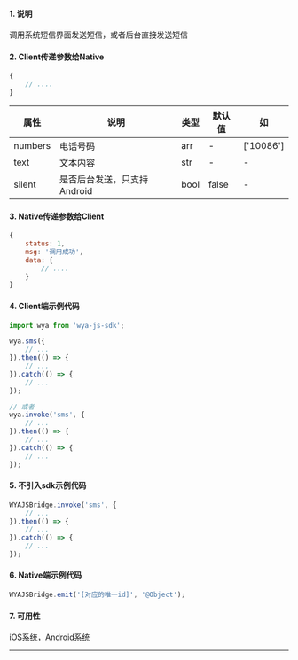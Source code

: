 #### 1. 说明

调用系统短信界面发送短信，或者后台直接发送短信

#### 2. Client传递参数给Native

```javascript
{
	// ....
}
```

属性 | 说明 | 类型 | 默认值 | 如
---|---|---|---|---
numbers | 电话号码 | arr | - | ['10086']
text | 文本内容 | str | - | -
silent | 是否后台发送，只支持Android | bool | false | -


#### 3. Native传递参数给Client

```javascript
{
	status: 1,
	msg: '调用成功',
	data: {
		// ....
	}
}
```

#### 4. Client端示例代码

```javascript
import wya from 'wya-js-sdk';

wya.sms({
	// ...
}).then(() => {
	// ...
}).catch(() => {
	// ...
});

// 或者
wya.invoke('sms', {
	// ...
}).then(() => {
	// ...
}).catch(() => {
	// ...
});
```

#### 5. 不引入sdk示例代码

```javascript
WYAJSBridge.invoke('sms', {
	// ...
}).then(() => {
	// ...
}).catch(() => {
	// ...
});
```

#### 6. Native端示例代码

```javascript
WYAJSBridge.emit('[对应的唯一id]', '@Object');
```

#### 7. 可用性

iOS系统，Android系统

---------

